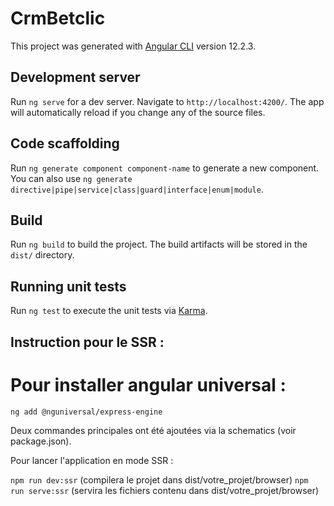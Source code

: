 # CrmBetclic

This project was generated with [Angular CLI](https://github.com/angular/angular-cli) version 12.2.3.

## Development server

Run `ng serve` for a dev server. Navigate to `http://localhost:4200/`. The app will automatically reload if you change any of the source files.

## Code scaffolding

Run `ng generate component component-name` to generate a new component. You can also use `ng generate directive|pipe|service|class|guard|interface|enum|module`.

## Build

Run `ng build` to build the project. The build artifacts will be stored in the `dist/` directory.

## Running unit tests

Run `ng test` to execute the unit tests via [Karma](https://karma-runner.github.io).

## Instruction pour le SSR :

# Pour installer angular universal :

`ng add @nguniversal/express-engine`


Deux commandes principales ont été ajoutées via la schematics (voir package.json).

Pour lancer l'application en mode SSR : 

`npm run dev:ssr` (compilera le projet dans dist/votre_projet/browser)
`npm run serve:ssr` (servira les fichiers contenu dans dist/votre_projet/browser)

